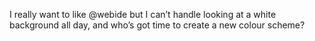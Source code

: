 <!--
id: 1096537245
link: http://kevinisom.info/post/1096537245/i-really-want-to-like-webide-but-i-cant-handle
slug: i-really-want-to-like-webide-but-i-cant-handle
date: Fri Sep 10 2010 22:08:20 GMT+1200 (NZST)
raw: {"blog_name":"kevinisom","id":1096537245,"post_url":"http://kevinisom.info/post/1096537245/i-really-want-to-like-webide-but-i-cant-handle","slug":"i-really-want-to-like-webide-but-i-cant-handle","type":"text","date":"2010-09-10 10:08:20 GMT","timestamp":1284113300,"state":"published","format":"html","reblog_key":"SVq9H7UL","tags":[],"short_url":"http://tmblr.co/Zw68Yy11MzIT","highlighted":[],"feed_item":"http://twitter.com/kev_nz/statuses/24045505842","from_feed_id":"650289","note_count":0,"title":null,"body":"<p>I really want to like @webide but I can&#8217;t handle looking at a white background all day, and who&#8217;s got time to create a new colour scheme?</p>"}
publish: 2010-09-010
tags: 
title: null
-->


I really want to like @webide but I can’t handle looking at a white
background all day, and who’s got time to create a new colour scheme?


